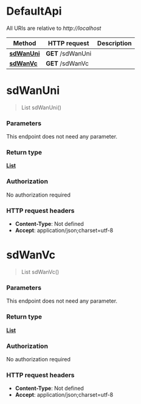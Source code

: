 # DefaultApi

All URIs are relative to *http://localhost*

Method | HTTP request | Description
------------- | ------------- | -------------
[**sdWanUni**](DefaultApi.md#sdWanUni) | **GET** /sdWanUni | 
[**sdWanVc**](DefaultApi.md#sdWanVc) | **GET** /sdWanVc | 


<a name="sdWanUni"></a>
# **sdWanUni**
> List sdWanUni()



### Parameters
This endpoint does not need any parameter.

### Return type

[**List**](../\Models/sdWanUni.md)

### Authorization

No authorization required

### HTTP request headers

- **Content-Type**: Not defined
- **Accept**: application/json;charset=utf-8

<a name="sdWanVc"></a>
# **sdWanVc**
> List sdWanVc()



### Parameters
This endpoint does not need any parameter.

### Return type

[**List**](../\Models/sdWanVc.md)

### Authorization

No authorization required

### HTTP request headers

- **Content-Type**: Not defined
- **Accept**: application/json;charset=utf-8

